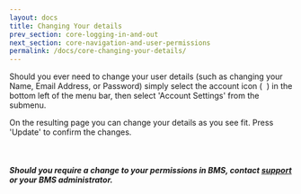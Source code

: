 ```yaml
---
layout: docs
title: Changing Your details
prev_section: core-logging-in-and-out
next_section: core-navigation-and-user-permissions
permalink: /docs/core-changing-your-details/
---
```


Should you ever need to change your user details (such as changing your Name, Email Address, or Password) simply select the account icon (&nbsp;<span class="icon-user">&nbsp;</span>) in the bottom left of the menu bar, then select 'Account Settings' from the submenu.

On the resulting page you can change your details as you see fit. Press 'Update' to confirm the changes.

<div class="note info">
  <span class="fa fa-quote-left fa-lg">&nbsp;</span>
  <h5>Should you require a change to your permissions in BMS, contact <a id="Intercom" class="askSupport noRedirect" href="mailto:c772676240e0bea1fa03f8bbf21edc26778efc65@incoming.intercom.io">support</a> or your BMS administrator.</h5>
</div>